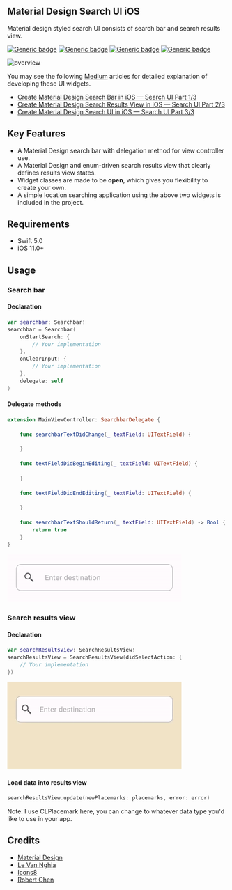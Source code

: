 ## Material Design Search UI iOS
Material design styled search UI consists of search bar and search results view.

[![Generic badge](https://img.shields.io/badge/Swift-5.0-orange.svg)](https://shields.io/) [![Generic badge](https://img.shields.io/badge/iOS-11.0+-blue.svg)](https://shields.io/)  [![Generic badge](https://img.shields.io/badge/Version-0.1.0-orange.svg)](https://shields.io/)  [![Generic badge](https://img.shields.io/badge/platform-ios-green.svg)](https://shields.io/) 

<img src="gif/finalapp.gif" alt="overview" width="250"/>

You may see the following [Medium](https://medium.com/) articles for detailed explanation of developing these UI widgets.

- [Create Material Design Search Bar in iOS — Search UI Part 1/3](https://medium.com/swlh/create-material-design-search-bar-in-ios-search-ui-part-1-3-dfb905de6b01)
- [Create Material Design Search Results View in iOS — Search UI Part 2/3](https://medium.com/swlh/create-material-design-search-results-view-in-ios-search-ui-part-2-3-21c43f0617c)
- [Create Material Design Search UI in iOS — Search UI Part 3/3](https://medium.com/@twho/create-material-design-search-ui-in-ios-search-ui-part-3-3-a367349f5227)

## Key Features
- A Material Design search bar with delegation method for view controller use.
- A Material Design and enum-driven search results view that clearly defines results view states. 
- Widget classes are made to be **open**, which gives you flexibility to create your own.
- A simple location searching application using the above two widgets is included in the project.

## Requirements
- Swift 5.0
- iOS 11.0+

## Usage
### Search bar
#### Declaration
```swift
var searchbar: Searchbar!
searchbar = Searchbar(
    onStartSearch: {
        // Your implementation
    },
    onClearInput: { 
        // Your implementation
    },
    delegate: self
)
```
#### Delegate methods
```swift
extension MainViewController: SearchbarDelegate {

    func searchbarTextDidChange(_ textField: UITextField) {
    
    }
    
    func textFieldDidBeginEditing(_ textField: UITextField) {
    
    }

    func textFieldDidEndEditing(_ textField: UITextField) {
    
    }

    func searchbarTextShouldReturn(_ textField: UITextField) -> Bool {
        return true
    }
}
```
<img src="gif/searchbar.gif" alt="button" width="400"/>

### Search results view
#### Declaration
```swift
var searchResultsView: SearchResultsView!
searchResultsView = SearchResultsView(didSelectAction: { 
    // Your implementation
})
```
<img src="gif/searchresultsview.gif" alt="button" width="400"/>

#### Load data into results view
```swift
searchResultsView.update(newPlacemarks: placemarks, error: error)
```

Note: I use CLPlacemark here, you can change to whatever data type you'd like to use in your app.

## Credits
* [Material Design](https://material.io/design/)
* [Le Van Nghia](https://github.com/sharad-paghadal/MaterialKit/tree/master/Source)
* [Icons8](https://icons8.com/)
* [Robert Chen](https://www.thorntech.com/2016/01/how-to-search-for-location-using-apples-mapkit/)
